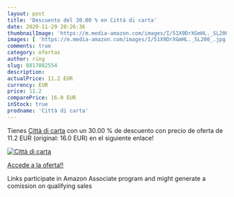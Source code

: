 ```yaml
---
layout: post
title: 'Descuento del 30.00 % en Città di carta'
date: 2020-11-29 20:26:36
thumbnailImage: 'https://m.media-amazon.com/images/I/51X9DrXGmHL._SL200_.jpg'
images: [ 'https://m.media-amazon.com/images/I/51X9DrXGmHL._SL200_.jpg' ]
comments: true
category: ofertas
author: ring
slug: 8817082554
description:
actualPrice: 11.2 EUR
currency: EUR
price: 11.2
comparePrice: 16.0 EUR
inStock: true
prodname: 'Città di carta'
---
```


Tienes [Città di carta](https://www.amazon.it/dp/8817082554/?tag=tolees00-21) con un 30.00 % de descuento con precio de oferta de 11.2 EUR (original: 16.0 EUR) en el siguiente enlace!

[![Città di carta](https://m.media-amazon.com/images/I/51X9DrXGmHL._SL200_.jpg)](https://www.amazon.it/dp/8817082554/?tag=tolees00-21)

[Accede a la oferta!!](https://www.amazon.it/dp/8817082554/?tag=tolees00-21)

Links participate in Amazon Associate program and might generate a comission on qualifying sales


